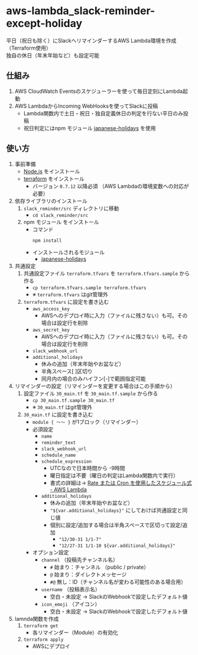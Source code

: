 # aws-lambda_slack-reminder-except-holiday
平日（祝日も除く）にSlackへリマインダーするAWS Lambda環境を作成（Terraform使用）  
独自の休日（年末年始など）も設定可能

## 仕組み
1. AWS CloudWatch Eventsのスケジューラーを使って毎日定刻にLambda起動
1. AWS LambdaからIncoming WebHooksを使ってSlackに投稿
	* Lambda関数内で土日・祝日・独自定義休日の判定を行ない平日のみ投稿
	* 祝日判定にはnpm モジュール [japanese-holidays](https://www.npmjs.com/package/japanese-holidays "https://www.npmjs.com/package/japanese-holidays") を使用

## 使い方
1. 事前準備
	* [Node.js](https://nodejs.org/ja/ "https://nodejs.org/ja/") をインストール
	* [terraform](https://www.terraform.io/downloads.html "https://www.terraform.io/downloads.html") をインストール
		* バージョン `0.7.12` 以降必須 （AWS Lambdaの環境変数への対応が必要）
1. 依存ライブラリのインストール
	1. `slack_reminder/src` ディレクトリに移動
		* `cd slack_reminder/src`
	1. npm モジュール をインストール
		* コマンド
			```
			npm install
			```
		* インストールされるモジュール
			* [japanese-holidays](https://www.npmjs.com/package/japanese-holidays "https://www.npmjs.com/package/japanese-holidays") 
1. 共通設定
	1. 共通設定ファイル `terraform.tfvars` を `terraform.tfvars.sample` から作る
		* `cp terraform.tfvars.sample terraform.tfvars`
		* ※ `terraform.tfvars` はgit管理外
	1. `terraform.tfvars` に設定を書き込む
		* `aws_access_key`
			* AWSへのデプロイ時に入力（ファイルに残さない）も可。その場合は設定行を削除
		* `aws_secret_key`
			* AWSへのデプロイ時に入力（ファイルに残さない）も可。その場合は設定行を削除
		* `slack_webhook_url`
		* `additional_holidays`
			* 休みの追加（年末年始やお盆など）
			* 半角スペース[ ]区切り
			* 同月内の場合のみハイフン[-]で範囲指定可能
1. リマインダーの設定（リマインダーを変更する場合はこの手順から）
	1. 設定ファイル `30_main.tf` を `30_main.tf.sample` から作る
		* `cp 30_main.tf.sample 30_main.tf`
		* ※ `30_main.tf` はgit管理外
	1. `30_main.tf` に設定を書き込む
		* `module { ～～ }` が1ブロック（リマインダー）
		* 必須設定
			* `name`
			* `reminder_text`
			* `slack_webhook_url`
			* `schedule_name`
			* `schedule_expression`
				* UTCなので日本時間から -9時間
				* 曜日指定は不要（曜日の判定はLambda関数内で実行）
				* 書式の詳細は→ [Rate または Cron を使用したスケジュール式 - AWS Lambda](http://docs.aws.amazon.com/ja_jp/lambda/latest/dg/tutorial-scheduled-events-schedule-expressions.html "http://docs.aws.amazon.com/ja_jp/lambda/latest/dg/tutorial-scheduled-events-schedule-expressions.html")
			* `additional_holidays`
				* 休みの追加（年末年始やお盆など）
				* `"${var.additional_holidays}"` にしておけば共通設定と同じ値
				* 個別に設定/追加する場合は半角スペースで区切って設定/追加
					* `"12/30-31 1/1-7"`
					* `"12/27-31 1/1-10 ${var.additional_holidays}"`
		* オプション設定
			* `channel` （投稿先チャンネル名）
				* `#` 始まり：チャンネル （public / private）
				* `@` 始まり：ダイレクトメッセージ
				* `#@` 無し：ID（チャンネル名が変わる可能性のある場合用）
			* `username` （投稿表示名）
				* 空白・未設定 → SlackのWebhookで設定したデフォルト値
			* `icon_emoji` （アイコン）
				* 空白・未設定 → SlackのWebhookで設定したデフォルト値
1. lamnda関数を作成
	1. `terraform get`
		* 各リマインダー（Module）の有効化
	1. `terraform apply`
		* AWSにデプロイ
